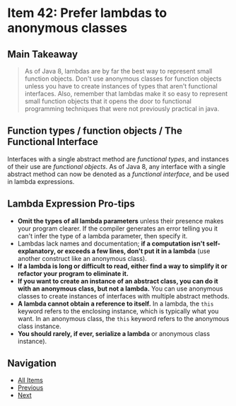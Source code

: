 # Item 42: Prefer lambdas to anonymous classes

## Main Takeaway

> As of Java 8, lambdas are by far the best way to represent small function objects. Don't use anonymous classes for function objects unless you have to create instances of types that aren't functional interfaces. Also, remember that lambdas make it so easy to represent small function objects that it opens the door to functional programming techniques that were not previously practical in java.

## Function types / function objects / The Functional Interface

Interfaces with a single abstract method are _functional types_, and instances of their use are _functional objects_. As of Java 8, any interface with a single abstract method can now be denoted as a _functional interface_, and be used in lambda expressions.

## Lambda Expression Pro-tips

- **Omit the types of all lambda parameters** unless their presence makes your program clearer. If the compiler generates an error telling you it can't infer the type of a lambda parameter, then specify it.
- Lambdas lack names and documentation; **if a computation isn't self-explanatory, or exceeds a few lines, don't put it in a lambda** (use another construct like an anonymous class).
- **If a lambda is long or difficult to read, either find a way to simplify it or refactor your program to eliminate it.**
- **If you want to create an instance of an abstract class, you can do it with an anonymous class, but not a lambda.** You can use anonymous classes to create instances of interfaces with multiple abstract methods.
- **A lambda cannot obtain a reference to itself.** In a lambda, the `this` keyword refers to the enclosing instance, which is typically what you want. In an anonymous class, the `this` keyword refers to the anonymous class instance.
- **You should rarely, if ever, serialize a lambda** or anonymous class instance).

## Navigation

- [All Items](../README.md#items)
- [Previous](./item-41-use-marker-interfaces-to-define-types.md)
- [Next](./item-42-prefer-lambdas-to-anonymous-classes.md)
